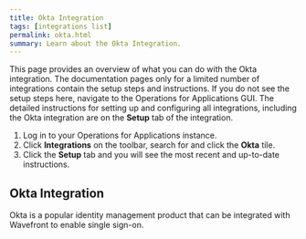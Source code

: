 ```yaml
---
title: Okta Integration
tags: [integrations list]
permalink: okta.html
summary: Learn about the Okta Integration.
---
```


This page provides an overview of what you can do with the Okta integration. The documentation pages only for a limited number of integrations contain the setup steps and instructions. If you do not see the setup steps here, navigate to the Operations for Applications GUI. The detailed instructions for setting up and configuring all integrations, including the Okta integration are on the **Setup** tab of the integration.

1. Log in to your Operations for Applications instance. 
2. Click **Integrations** on the toolbar, search for and click the **Okta** tile. 
3. Click the **Setup** tab and you will see the most recent and up-to-date instructions.

## Okta Integration

Okta is a popular identity management product that can be integrated with Wavefront to enable single sign-on.



